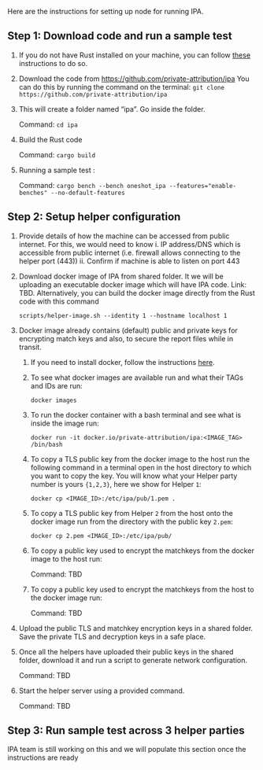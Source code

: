 Here are the instructions for setting up node for running IPA. 

## Step 1: Download code and run a sample test
1. If you do not have Rust installed on your machine, you can follow [these](https://doc.rust-lang.org/book/ch01-01-installation.html#installation) instructions to do so.
2. Download the code from https://github.com/private-attribution/ipa
   You can do this by running the command on the terminal: 
   `git clone https://github.com/private-attribution/ipa`
3. This will create a folder named “ipa”. Go inside the folder.
   
   Command: `cd ipa`
4. Build the Rust code 
   
   Command: `cargo build`
5. Running a sample test : 
   
   Command: `cargo bench --bench oneshot_ipa --features="enable-benches" --no-default-features`
   
## Step 2: Setup helper configuration
1. Provide details of how the machine can be accessed from public internet. For this, we would need to know
   i.  IP address/DNS which is accessible from public internet (i.e. firewall allows connecting to the helper port (443))
   ii. Confirm if machine is able to listen on port 443 

2. Download docker image of IPA from shared folder. It we will be uploading an executable docker image which will have IPA code. 
   Link: TBD.  Alternatively, you can build the docker image directly from the Rust code with this command

   `scripts/helper-image.sh --identity 1 --hostname localhost 1`

3. Docker image already contains (default) public and private keys for encrypting match keys and also, 
   to secure the report files while in transit.
  
   1. If you need to install docker, follow the instructions [here](https://docs.docker.com/engine/install/). 
   
   2.  To see what docker images are available run and what their TAGs and IDs are run:
   
       `docker images`

   3. To run the docker container with a bash terminal and see what is inside the image run: 
   
       `docker run -it docker.io/private-attribution/ipa:<IMAGE_TAG> /bin/bash`
   
   4. To copy a TLS public key from the docker image to the host run the following command in a terminal open in the host directory 
      to which you want to copy the key.  You will know what your Helper party number is yours `{1,2,3}`, here we show for Helper `1`: 
   
      `docker cp <IMAGE_ID>:/etc/ipa/pub/1.pem .  `
   5. To copy a TLS public key from Helper `2` from the host onto the docker image run from the directory with the public key `2.pem`: 
   
      `docker cp 2.pem <IMAGE_ID>:/etc/ipa/pub/`
   6. To copy a public key used to encrypt the matchkeys from the docker image to the host run:

      Command: TBD
   
   7. To copy a public key used to encrypt the matchkeys from the host to the docker image run:

      Command: TBD





4. Upload the public TLS and matchkey encryption keys in a shared folder. Save the private TLS and decryption keys in a safe place.

5. Once all the helpers have uploaded their public keys in the shared folder, download it and run a script to generate network configuration.
   
   Command: TBD

6. Start the helper server using a provided command.
   
   Command: TBD

## Step 3: Run sample test across 3 helper parties
   IPA team is still working on this and we will populate this section once the instructions are ready
